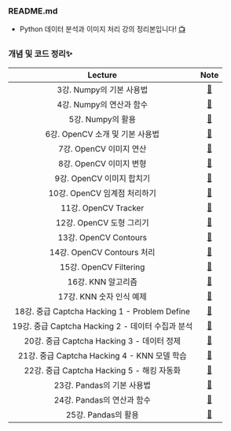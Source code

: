 ### README.md
- Python 데이터 분석과 이미지 처리 강의 정리본입니다! [📺](https://www.youtube.com/watch?v=V8Lpf3WCZ4g&list=PLRx0vPvlEmdBx9X5xSgcEk4CEbzEiws8C&index=1)
  
 ### 개념 및 코드 정리✨
|__Lecture__|__Note__|
|:---:|:---:|
|3강. Numpy의 기본 사용법|[📝](https://blog.naver.com/ljwon77_/222229470649)|
|4강. Numpy의 연산과 함수|[📝](https://blog.naver.com/ljwon77_/222230815032)|
|5강. Numpy의 활용|[📝](https://blog.naver.com/ljwon77_/222231982876)|
|6강. OpenCV 소개 및 기본 사용법|[📝](https://blog.naver.com/ljwon77_/222232062051)|
|7강. OpenCV 이미지 연산|[📝](https://blog.naver.com/ljwon77_/222232085435)|
|8강. OpenCV 이미지 변형|[📝](https://blog.naver.com/ljwon77_/222232144415)|
|9강. OpenCV 이미지 합치기|[📝](https://blog.naver.com/ljwon77_/222234564238)|
|10강. OpenCV 임계점 처리하기|[📝](https://blog.naver.com/ljwon77_/222234592126)|
|11강. OpenCV Tracker|[📝](https://blog.naver.com/ljwon77_/222235036980)|
|12강. OpenCV 도형 그리기|[📝](https://blog.naver.com/ljwon77_/222236151965)|
|13강. OpenCV Contours|[📝](https://blog.naver.com/ljwon77_/222238244344)|
|14강. OpenCV Contours 처리|[📝](https://blog.naver.com/ljwon77_/222239627239)|
|15강. OpenCV Filtering|[📝](https://blog.naver.com/ljwon77_/222240390059)|
|16강. KNN 알고리즘|[📝](https://blog.naver.com/ljwon77_/222241200361)|
|17강. KNN 숫자 인식 예제|[📝](https://blog.naver.com/ljwon77_/222242044012)|
|18강. 중급 Captcha Hacking 1 - Problem Define|[📝](https://blog.naver.com/ljwon77_/222243095483)|
|19강. 중급 Captcha Hacking 2 - 데이터 수집과 분석|[📝](https://blog.naver.com/ljwon77_/222244280374)|
|20강. 중급 Captcha Hacking 3 - 데이터 정제|[📝](https://blog.naver.com/ljwon77_/222244480890)|
|21강. 중급 Captcha Hacking 4 - KNN 모델 학습|[📝](https://blog.naver.com/ljwon77_/222245747797)|
|22강. 중급 Captcha Hacking 5 - 해킹 자동화|[📝](https://blog.naver.com/ljwon77_/222246936268)|
|23강. Pandas의 기본 사용법|[📝](https://blog.naver.com/ljwon77_/222247756222)|
|24강. Pandas의 연산과 함수|[📝](https://blog.naver.com/ljwon77_/222249473446)|
|25강. Pandas의 활용|[📝](https://blog.naver.com/ljwon77_/222250357190)|
